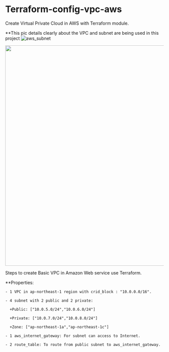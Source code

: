 
# Terraform-config-vpc-aws
Create Virtual Private Cloud in AWS with Terraform module.

**This pic details clearly about the VPC and subnet are being used in this project
![aws_subnet](https://github.com/Thanhlam43k4/Terraform-config-vpc-aws/assets/122345050/65423aaa-07fd-47e4-a26b-dce699a151f5)

<img src= "https://github.com/Thanhlam43k4/Terraform-config-vpc-aws/assets/122345050/74c7f868-dc72-47bc-ad63-0c4b45db6419" width = "700"/>  


Steps to create Basic VPC in Amazon Web service use Terraform. 

**Properties:

    - 1 VPC in ap-northeast-1 region with crid_block : "10.0.0.0/16".

    - 4 subnet with 2 public and 2 private:

      +Public: ["10.0.5.0/24","10.0.6.0/24"]

      +Private: ["10.0.7.0/24","10.0.8.0/24"]

      +Zone: ["ap-northeast-1a","ap-northeast-1c"]

    - 1 aws_internet_gateway: For subnet can access to Internet.

    - 2 route_table: To route from public subnet to aws_internet_gateway.

    
